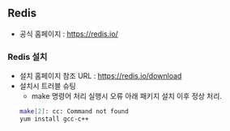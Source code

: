 ## Redis
* 공식 홈페이지 : <https://redis.io/>

### Redis 설치
* 설치 홈페이지 참조 URL : <https://redis.io/download>
* 설치시 트러블 슈팅
    * make 명령어 처리 실행시 오류 아래 패키지 설치 이후 정상 처리.
    ````bash
    make[2]: cc: Command not found
    yum install gcc-c++
    ````